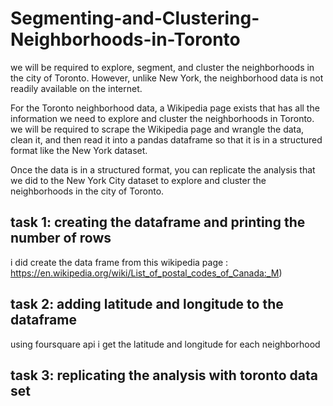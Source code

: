 # Segmenting-and-Clustering-Neighborhoods-in-Toronto


we will be required to explore, segment, and cluster the neighborhoods in the city of Toronto. However, unlike New York, the neighborhood data is not readily available on the internet.

For the Toronto neighborhood data, a Wikipedia page exists that has all the information we need to explore and cluster the neighborhoods in Toronto. we will be required to scrape the Wikipedia page and wrangle the data, clean it, and then read it into a pandas dataframe so that it is in a structured format like the New York dataset.

Once the data is in a structured format, you can replicate the analysis that we did to the New York City dataset to explore and cluster the neighborhoods in the city of Toronto.



## task 1: creating the dataframe and printing the number of rows
i did create the data frame from this wikipedia page : https://en.wikipedia.org/wiki/List_of_postal_codes_of_Canada:_M)

## task 2: adding latitude and longitude to the dataframe
using foursquare api i get the latitude and longitude for each neighborhood

## task 3: replicating the analysis with toronto data set

